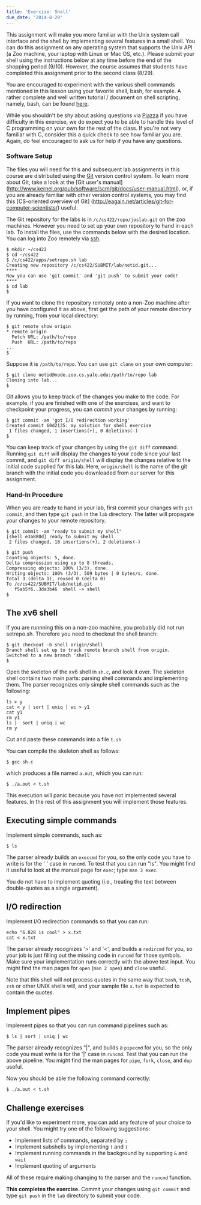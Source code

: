 ```yaml
---
title: 'Exercise: Shell'
due_date: '2014-8-29'
---
```


This assignment will make you more familiar
with the Unix system call interface and the shell
by implementing several features in a small shell.
You can do this assignment on any operating system
that supports the Unix API (a Zoo machine,
your laptop with Linux or Mac OS, etc.).
Please submit your shell using the instructions below
at any time before the end of the shopping period (9/10).
However, the course assumes that students
have completed this assignment prior to the second class (8/29).

You are encouraged to experiment with the various shell commands
mentioned in this lesson using your favorite shell, bash, for example.
A rather complete and well written tutorial / document on shell scripting,
namely, bash, can be found [here](http://www.tldp.org/LDP/abs/html/).

While you shouldn't be shy about asking questions via
[Piazza](http://piazza.com/yale/fall2014/cpsc422522)
if you have difficulty in this exercise,
we do expect you to be able to handle this level of C programming on your own
for the rest of the class.
If you're not very familiar with C,
consider this a quick check to see how familiar you are.
Again, do feel encouraged to ask us for help if you have any questions.

### Software Setup

The files you will need for this
and subsequent lab assignments in this course are distributed
using the [Git](http://www.git-scm.com/) version control system.
To learn more about Git, take a look at the
[Git user's manual]
(http://www.kernel.org/pub/software/scm/git/docs/user-manual.html),
or, if you are already familiar with other version control systems,
you may find this [CS-oriented overview of Git]
(http://eagain.net/articles/git-for-computer-scientists/)
useful.

The Git repository for the labs is in `/c/cs422/repo/joslab.git` on the zoo
machines. However you need to set up your own repository
to hand in each lab. To install the files,
use the commands below with the desired
location.
You can log into Zoo remotely via [ssh](http://zoo.cs.yale.edu/).

```lang-sh
$ mkdir ~/cs422
$ cd ~/cs422
$ /c/cs422/apps/setrepo.sh lab
Creating new repository /c/cs422/SUBMIT/lab/netid.git...
****
Now you can use 'git commit' and 'git push' to submit your code!
****
$ cd lab
$
```

If you want to clone the repository remotely onto a non-Zoo machine
after you have configured it as above, first get the path of your
remote directory by running, from your local directory:

```lang-sh
$ git remote show origin
* remote origin
  Fetch URL: /path/to/repo
  Push  URL: /path/to/repo
...
$
```

Suppose it is `/path/to/repo`. You can use `git clone` on your
own computer:

```lang-sh
$ git clone netid@node.zoo.cs.yale.edu:/path/to/repo lab
Cloning into lab...
$
```

Git allows you to keep track of the changes you make to the code.
For example, if you are finished with one of the exercises,
and want to checkpoint your progress,
you can *commit* your changes by running:

```lang-sh
$ git commit -am 'got I/O redirection working'
Created commit 60d2135: my solution for shell exercise
 1 files changed, 1 insertions(+), 0 deletions(-)
$
```

You can keep track of your changes by using the `git diff` command.
Running `git diff` will display the changes to your code
since your last commit,
and `git diff origin/shell` will display the changes
relative to the initial code supplied for this lab.
Here, `origin/shell` is the name of the git branch with the initial code
you downloaded from our server for this assignment.

### Hand-In Procedure

When you are ready to hand in your lab, first commit your changes with
`git commit`, and then type `git push` in the `lab` directory. The latter
will propagate your changes to your remote repository.

```lang-sh
$ git commit -am "ready to submit my shell"
[shell e3a880d] ready to submit my shell
 2 files changed, 18 insertions(+), 2 deletions(-)

$ git push
Counting objects: 5, done.
Delta compression using up to 8 threads.
Compressing objects: 100% (3/3), done.
Writing objects: 100% (3/3), 509 bytes | 0 bytes/s, done.
Total 3 (delta 1), reused 0 (delta 0)
To /c/cs422/SUBMIT/lab/netid.git
   f5ab5f6..3da3b46  shell -> shell
$
```

The xv6 shell
---------

If you are runnning this on a non-zoo machine,
you probably did not run setrepo.sh.
Therefore you need to checkout the shell branch:

```lang-sh
$ git checkout -b shell origin/shell
Branch shell set up to track remote branch shell from origin.
Switched to a new branch 'shell'
$
```

Open the skeleton of the xv6 shell in `sh.c`,
and look it over.
The skeleton shell contains two main parts:
parsing shell commands and implementing them.
The parser recognizes only simple shell commands such as the following:

```lang-sh
ls > y
cat < y | sort | uniq | wc > y1
cat y1
rm y1
ls |  sort | uniq | wc
rm y
```
Cut and paste these commands into a file `t.sh`

You can compile the skeleton shell as follows:

```
$ gcc sh.c
```

which produces a file named `a.out`, which you can run:

```
$ ./a.out < t.sh
```

This execution will panic because you have not implemented several features.
In the rest of this assignment you will implement those features.

Executing simple commands
-------------------------

Implement simple commands, such as:

```
$ ls
```

The parser already builds an `execcmd` for you,
so the only code you have to write is for the ' ' case in `runcmd`.
To test that you can run "ls".
You might find it useful to look at the manual page for `exec`;
type `man 3 exec`.

You do not have to implement quoting
(i.e., treating the text between double-quotes as a single argument).

I/O redirection
---------------

Implement I/O redirection commands so that you can run:

```lang-sh
echo "6.828 is cool" > x.txt
cat < x.txt
```

The parser already recognizes '>' and '<',
and builds a `redircmd` for you,
so your job is just filling out the missing code in `runcmd` for those symbols.
Make sure your implementation runs correctly with the above test input.
You might find the man pages for `open` (`man 2 open`) and `close` useful.

Note that this shell will not process quotes
in the same way that `bash`, `tcsh`, `zsh`
or other UNIX shells will,
and your sample file `x.txt` is expected to contain the quotes.

Implement pipes
---------------

Implement pipes so that you can run command pipelines such as:

```
$ ls | sort | uniq | wc
```
The parser already recognizes "|", and builds a `pipecmd` for you,
so the only code you must write is for the '|' case in `runcmd`.
Test that you can run the above pipeline.
You might find the man pages for `pipe`, `fork`, `close`, and `dup` useful.

Now you should be able the following command correctly:

```
$ ./a.out < t.sh
```

Challenge exercises
-------------------

If you'd like to experiment more,
you can add any feature of your choice to your shell.
You might try one of the following suggestions:

 - Implement lists of commands, separated by `;`
 - Implement subshells by implementing `(` and `)`
 - Implement running commands in the background by supporting `&` and `wait`
 - Implement quoting of arguments

All of these require making changing to the parser and the `runcmd` function.

**This completes the exercise.**
Commit your changes using `git commit` and type `git push` in the `lab`
directory to submit your code.
